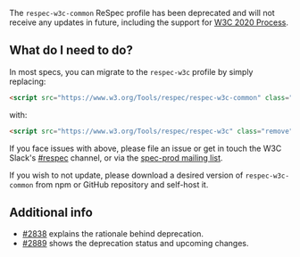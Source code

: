 The `respec-w3c-common` ReSpec profile has been deprecated and will not receive any updates in future, including the support for [W3C 2020 Process](https://www.w3.org/2020/Process-20200915/).

## What do I need to do?

In most specs, you can migrate to the `respec-w3c` profile by simply replacing:

```html
<script src="https://www.w3.org/Tools/respec/respec-w3c-common" class="remove" defer></script>
```

with:

```html
<script src="https://www.w3.org/Tools/respec/respec-w3c" class="remove" defer></script>
```

If you face issues with above, please file an issue or get in touch the W3C Slack's [#respec](https://w3ccommunity.slack.com/) channel, or via the [spec-prod mailing list](https://lists.w3.org/Archives/Public/spec-prod/).

If you wish to not update, please download a desired version of `respec-w3c-common` from npm or GitHub repository and self-host it.

## Additional info

- [#2838](https://github.com/w3c/respec/pull/2838) explains the rationale behind deprecation.
- [#2889](https://github.com/w3c/respec/issues/2889) shows the deprecation status and upcoming changes.